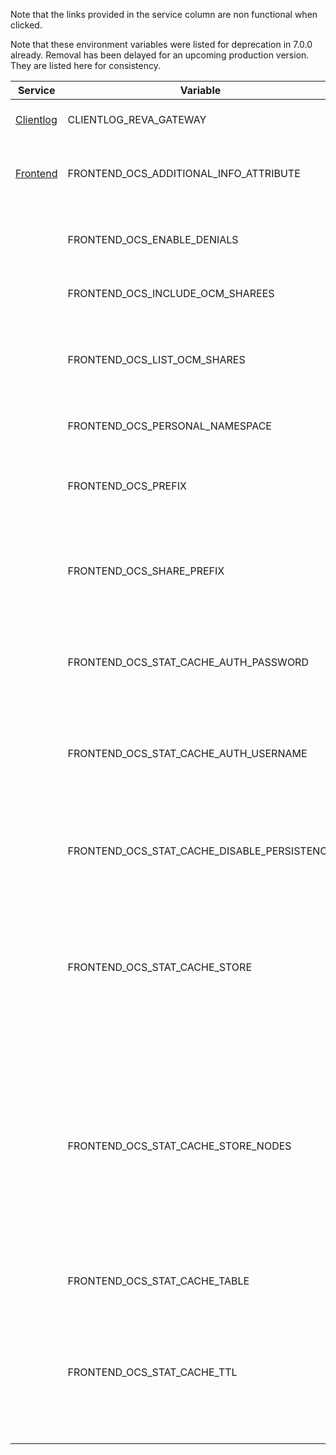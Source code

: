 Note that the links provided in the service column are non functional when clicked.

Note that these environment variables were listed for deprecation in 7.0.0 already. Removal has been delayed for an upcoming production version. They are listed here for consistency.

| Service | Variable | Description | Removal Version | Deprecation Info |
| --- | --- | --- | --- | --- |
| [Clientlog]({s-path}/clientlog.adoc) | CLIENTLOG_REVA_GATEWAY | CS3 gateway used to look up user metadata | %%NEXT_PRODUCTION_VERSION%% | CLIENTLOG_REVA_GATEWAY removed for simplicity. |
| [Frontend]({s-path}/frontend.adoc) | FRONTEND_OCS_ADDITIONAL_INFO_ATTRIBUTE | Additional information attribute for the user like {{.Mail}}. | %%NEXT_PRODUCTION_VERSION%% | The OCS API is deprecated |
|  | FRONTEND_OCS_ENABLE_DENIALS | EXPERIMENTAL: enable the feature to deny access on folders. | %%NEXT_PRODUCTION_VERSION%% | The OCS API is deprecated |
|  | FRONTEND_OCS_INCLUDE_OCM_SHAREES | Include OCM sharees when listing sharees. | %%NEXT_PRODUCTION_VERSION%% | FRONTEND_OCS_INCLUDE_OCM_SHAREES, the OCS API is deprecated |
|  | FRONTEND_OCS_LIST_OCM_SHARES | Include OCM shares when listing shares. See the OCM service documentation for more details. | %%NEXT_PRODUCTION_VERSION%% | FRONTEND_OCS_LIST_OCM_SHARES, the OCS API is deprecated |
|  | FRONTEND_OCS_PERSONAL_NAMESPACE | Home namespace identifier. | %%NEXT_PRODUCTION_VERSION%% | The OCS API is deprecated |
|  | FRONTEND_OCS_PREFIX | URL path prefix for the OCS service. Note that the string must not start with '/'. | %%NEXT_PRODUCTION_VERSION%% | The OCS API is deprecated |
|  | FRONTEND_OCS_SHARE_PREFIX | Path prefix for shares as part of an ocis resource. Note that the path must start with '/'. | %%NEXT_PRODUCTION_VERSION%% | The OCS API is deprecated |
|  | FRONTEND_OCS_STAT_CACHE_AUTH_PASSWORD | The password to use for authentication. Only applies when using the 'nats-js-kv' store type. | %%NEXT_PRODUCTION_VERSION%% | FRONTEND_OCS_STAT_CACHE_AUTH_PASSWORD, the OCS API is deprecated |
|  | FRONTEND_OCS_STAT_CACHE_AUTH_USERNAME | The username to use for authentication. Only applies when using the 'nats-js-kv' store type. | %%NEXT_PRODUCTION_VERSION%% | FRONTEND_OCS_STAT_CACHE_AUTH_USERNAME, the OCS API is deprecated |
|  | FRONTEND_OCS_STAT_CACHE_DISABLE_PERSISTENCE | Disable persistence of the cache. Only applies when using the 'nats-js-kv' store type. Defaults to false. | %%NEXT_PRODUCTION_VERSION%% | FRONTEND_OCS_STAT_CACHE_DISABLE_PERSISTENCE, the OCS API is deprecated |
|  | FRONTEND_OCS_STAT_CACHE_STORE | The type of the cache store. Supported values are: 'memory', 'redis-sentinel', 'nats-js-kv', 'noop'. See the text description for details. | %%NEXT_PRODUCTION_VERSION%% | FRONTEND_OCS_STAT_CACHE_STORE, the OCS API is deprecated |
|  | FRONTEND_OCS_STAT_CACHE_STORE_NODES | A list of nodes to access the configured store. This has no effect when 'memory' store is configured. Note that the behaviour how nodes are used is dependent on the library of the configured store. See the Environment Variable Types description for more details. | %%NEXT_PRODUCTION_VERSION%% | FRONTEND_OCS_STAT_CACHE_STORE_NODES, the OCS API is deprecated |
|  | FRONTEND_OCS_STAT_CACHE_TABLE | The database table the store should use. | %%NEXT_PRODUCTION_VERSION%% | The OCS API is deprecated |
|  | FRONTEND_OCS_STAT_CACHE_TTL | Default time to live for user info in the cache. Only applied when access tokens has no expiration. See the Environment Variable Types description for more details. | %%NEXT_PRODUCTION_VERSION%% | FRONTEND_OCS_STAT_CACHE_TTL, the OCS API is deprecated |

